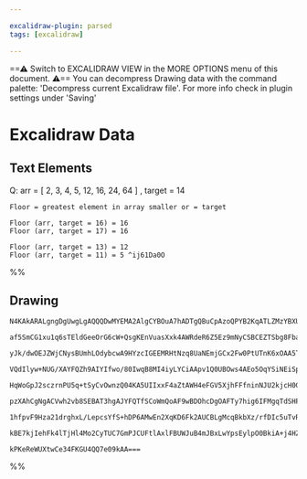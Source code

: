 ```yaml
---

excalidraw-plugin: parsed
tags: [excalidraw]

---
```

==⚠  Switch to EXCALIDRAW VIEW in the MORE OPTIONS menu of this document. ⚠== You can decompress Drawing data with the command palette: 'Decompress current Excalidraw file'. For more info check in plugin settings under 'Saving'


# Excalidraw Data

## Text Elements
Q: arr = [ 2, 3, 4, 5, 12, 16, 24, 64 ] , target = 14

    Floor = greatest element in array smaller or = target

    Floor (arr, target = 16) = 16
    Floor (arr, target = 17) = 16

    Floor (arr, target = 13) = 12
    Floor (arr, target = 11) = 5 ^ij61Da0O

%%
## Drawing
```compressed-json
N4KAkARALgngDgUwgLgAQQQDwMYEMA2AlgCYBOuA7hADTgQBuCpAzoQPYB2KqATLZMzYBXUtiRoIACyhQ4zZAHoFAc0JRJQgEYA6bGwC2CgF7N6hbEcK4OCtptbErHALRY8RMpWdx8Q1TdIEfARcZgRmBShcZQUebQBGAGYEmjoghH0EDihmbgBtcDBQMBKIEm4ygCsANniAEVwABgB5VJLIWEQKqCwoNtLMbmdE6oBOBMT40YBWAA5GxoB2Wfie

af5SmCG1xu1q6sTEldGeeOrG6cW+QsgKEnVuasXxk4AWRdeR6Z5Ez9mNyCSBCEZTSbg8FbaHiLao8Rqwng8fbxV4AiDWZTBbiNNHMKCkNgAawQAGE2Pg2KQKgBieIIOl0/qQTS4bCE5QEoQcYhkilUiT46zMOC4QLZJkQABmhHw+AAyrAsRJBB4JXiCcSAOr3STg3H4okIBUwJXoFXlNGc0EccK5NDxNFsEXYNRbe0LNEc4RwACSxDtqDyAF00ZL

yJk/dwOEJZWjCNysBUmhLOdybcwA9HYzcIGEEMRHtNzq8UaNEmjGCx2Fw0PtUTnK6xOAA5ThibjxeaNaEo6YOnOEZh1dI9AtoSUEMJozTCbkAUWCmWyAeDaKEcGIuFHHcWlxGM0mM0WaKIHEJUZj+BPbDZ+e4E/wU5zPUwfQkAEU0KLSKgALyB3hqFQctUFRVB1lQVYgLOICeDA6pXlQINUCAqJSGUBAoD/SDXgAHQ4fDUCI1AADEKUpbCORCHo8

VQdIlyw+NUG/XAYFQZh9AIYIfwo/80IwqB8MI4iyLYCiAApv1Q0UBOws4AEo5OqYSiNEiSpNQfjMLkxZFP/M4hI4YjSPIn9JNIUhpPQ7T9MSPTIJ4FSTLEsyNK0rD9PiezphTSgABVegqT9mIs7C8kA4CgLAiCoMg6pYPgxDkKs2T9LwgijJE0zKMCLdwiw+iskYoyWLYjiuKYVBeM0mTMMM4y1NciyUpsuL7IMzLVOy8zLJq6yPMg3SlPqrKXNQ

HqWoGpJ2sczrnPU5q+tSyCvOwnzQ04KA5UIIxxF4aZtAWH4eFGV5XjhFFfninNJU2kjcH0GU3XAtEXygABBIhlBrdBgklPoKyYKBzAIT6QR+6AnQlPRslweMmEjNAsyvHNKRBeMCAC18gq/UL/3CvhItAoCYsJmDeESpCUKW1qURGrqxv/Ki8towrslQJjSvYzjZUq6r3Pp+amt69ylPa5S5sa8a3Nqqahv0iWnKliaaamuy5Nmhrupl/q5NW/91

pzXAhCgNgACVwh2vb8SEBAT3hgAJYFQTfSCoWmQoAF9wBDOhcDgOAFTy7hig6IFMgqTdSHPDYGEIBAKAAIVZdlUx5clKRpSVs5z/oIGwEQxSgH0en0BUNVJDP+XQWl6TrvOC4soqS4yZO2S9Ll075bpyA4YVRSKhvC+b0uSJleVFT23NyQtQp8+H7IW7Lg0tR1PU58boul/Lw1jVNafVVjzeR4yM3hGtW0OyPhfi9L5pnVdDsPQ3m+l5Iu6Hqe7h

1hfpvF9Hza21drghxL/LepcsYfS+hDP6AMwEn2XqKD6Fk2AUCBLgMcqBkbXz/rfDIc5uTvRQWgkImD0TEKHrgpeRCCQUD8vAKeac87MGwASWUAANbgRxqjaGWPEeIcwzpXGqEWWOLC2H4AAJpcNGDw2RsxlgXHiLuPhscjBiX0CHBsBBbYdi9jg8Bp9ZzEHTAGCATDY4chIEAvacJLGkGsT0OA397EkAALJsGIAgAhuBNDBEwQ+J8pQrFd0zmgUO

kBE7kjIehFk4lTjHl4Mo2CyTUC7GmPJCUFtlAxlFBUWJuB4mJBxLwYpsEylpO0BkiA+j4HZB3sSe+wNOCZkvLHMMD0EAWwTA4jgygtHtAwBwXx/juA2ztjmbARBnFoHGWiYZEdZmkFto6E2p5rbLIQLU0odhKgIGwDkOUwy4AeK8T4vxd5xyTgmaUVkwNGB+TEvgAZpROhTzCMEA51ZoZCDxAYehXQkZtJzBSW8ATrmhgJGXdIXzOD3ghSC0IH0v

kPKeReWUXtwCe34FKGU4QQ7e09kAA===
```
%%